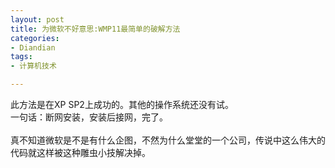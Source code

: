 ```yaml
---
layout: post
title: 为微软不好意思:WMP11最简单的破解方法
categories:
- Diandian
tags:
- 计算机技术

---
```

此方法是在XP SP2上成功的。其他的操作系统还没有试。
<br />一句话：断网安装，安装后接网，完了。
<br />
<br />真不知道微软是不是有什么企图，不然为什么堂堂的一个公司，传说中这么伟大的代码就这样被这种雕虫小技解决掉。